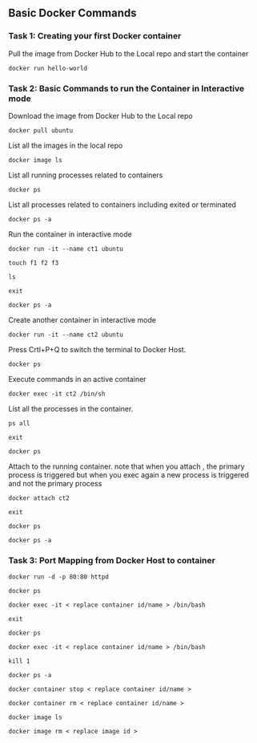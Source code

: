 ## Basic Docker Commands

### Task 1: Creating your first Docker container
Pull the image from Docker Hub to the Local repo and start the container
```
docker run hello-world  
```
### Task 2: Basic Commands to run the Container in Interactive mode
Download the image from Docker Hub to the Local repo
```
docker pull ubuntu
```
List all the images in the local repo
```
docker image ls
```
List all running processes related to containers
```
docker ps
```
List all processes related to containers including exited or terminated
```
docker ps -a
```
Run the container in interactive mode
```
docker run -it --name ct1 ubuntu
```
```
touch f1 f2 f3
```
```
ls
```
```
exit
```
```
docker ps -a
```
Create another container in interactive mode
```
docker run -it --name ct2 ubuntu
```
Press Crtl+P+Q to switch the terminal to Docker Host.
```
docker ps
```
Execute commands in an active container
```
docker exec -it ct2 /bin/sh
```
List all the processes in the container.
```
ps all
```
```
exit
```
```
docker ps
```
Attach to the running container. note that when you attach ,  the primary process is triggered but when you exec again a new process is triggered and not the primary process
```
docker attach ct2
```
```
exit
```
```
docker ps
```
```
docker ps -a
```

### Task 3: Port Mapping from Docker Host to container
```
docker run -d -p 80:80 httpd
```
```
docker ps
```
```
docker exec -it < replace container id/name > /bin/bash
```
```
exit
```
```
docker ps
```
```
docker exec -it < replace container id/name > /bin/bash
```
```
kill 1
```
```
docker ps -a
```
```
docker container stop < replace container id/name >
```
```
docker container rm < replace container id/name >
```
```
docker image ls
```
```
docker image rm < replace image id >
```
